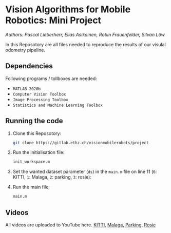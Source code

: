 # Vision Algorithms for Mobile Robotics: Mini Project

*Authors: Pascal Lieberherr, Elias Asikainen, Robin Frauenfelder, Silvan Löw*

In this Reposotory are all files needed to reproduce the results of our visulal odometry pipeline.

## Dependencies
Following programs / tollboxes are needed:
- `MATLAB 2020b`
- `Computer Vision Toolbox`
- `Image Processing Toolbox`
- `Statistics and Machine Learning Toolbox`

## Running the code

1. Clone this Reposotory:
    ```bash
    git clone https://gitlab.ethz.ch/visionmobilerobots/project
    ```
2. Run the initialisation file:
    ```bash 
    init_workspace.m
    ```
3. Set the wanted dataset parameter (`ds`) in the `main.m` file on line 11 (`0`: KITTI, `1`: Malaga, `2`: parking, `3`: rosie):

4. Run the main file;
    ```bash 
    main.m
    ```

## Videos

All videos are uploaded to YouTube here.
[KITTI](https://www.youtube.com/watch?v=yq8YdIr0Iig&feature=youtu.be), [Malaga](https://www.youtube.com/watch?v=hNJwbfJbpI4&feature=youtu.be), [Parking](https://www.youtube.com/watch?v=ZszFLWTXbAg&feature=youtu.be), [Rosie](https://www.youtube.com/watch?v=-2u6_rH_cnc&feature=youtu.be)

